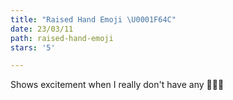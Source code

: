```yaml
---
title: "Raised Hand Emoji \U0001F64C"
date: 23/03/11
path: raised-hand-emoji
stars: '5'

---
```

Shows excitement when I really don't have any 🙌🙌🙌